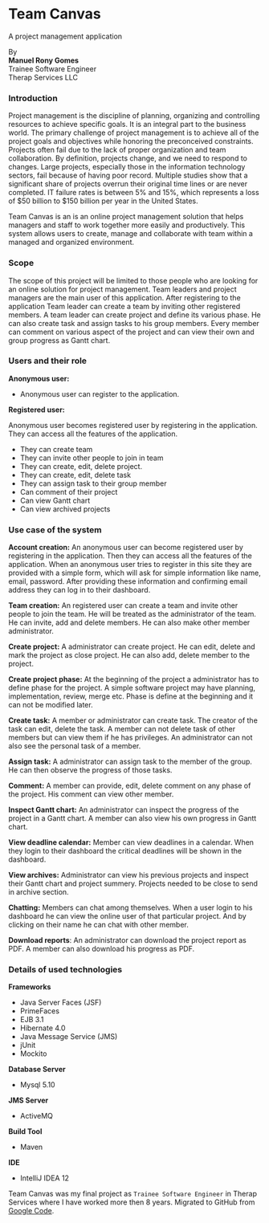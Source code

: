 # Team Canvas

A project management application

By  
**Manuel Rony Gomes**\
Trainee Software Engineer\
Therap Services LLC

### Introduction
Project management is the discipline of planning, organizing and controlling resources to achieve specific goals. It is
an integral part to the business world. The primary challenge of project management is to achieve all of the project
goals and objectives while honoring the preconceived constraints. Projects often fail due to the lack of proper
organization and team collaboration. By definition, projects change, and we need to respond to changes. Large projects,
especially those in the information technology sectors, fail because of having poor record. Multiple studies show that a
significant share of projects overrun their original time lines or are never completed. IT failure rates is between 5%
and 15%, which represents a loss of $50 billion to $150 billion per year in the United States.

Team Canvas is an is an online project management solution that helps managers and staff to work together more easily
and productively. This system allows users to create, manage and collaborate with team within a managed and organized
environment. 

### Scope

The scope of this project will be limited to those people who are looking for an online solution for project management.
Team leaders and project managers are the main user of this application. After registering to the application Team
leader can create a team by inviting other registered members. A team leader can create project and define its various
phase. He can also create task and assign tasks to his group members. Every member can comment on various aspect of the
project and can view their own and group progress as Gantt chart. 

### Users and their role

**Anonymous user:**
  * Anonymous user can register to the application.

**Registered user:**

Anonymous user becomes registered user by registering in the application. They can access all the features of the
application.

  * They can create team
  * They can invite other people to join in team
  * They can create, edit, delete project.
  * They can create, edit, delete task
  * They can assign task to their group member
  * Can comment of their project
  * Can view Gantt chart
  * Can view archived projects  


### Use case of the system 

**Account creation:** An anonymous user can become registered user by registering in the application. Then they can
access all the features of the application. When an anonymous user tries to register in this site they are provided with
a simple form, which will ask for simple information like name, email, password. After providing these information and
confirming email address they can log in to their dashboard.

**Team creation:** An registered user can create a team and invite other people to join the team. He will be treated as
the administrator of the team. He can invite, add and delete members. He can also make other member administrator.

**Create project:** A administrator can create project. He can edit, delete and mark the project as close project. He
can also add, delete member to the project.

**Create project phase:** At the beginning of the project a administrator has to define phase for the project. A simple
software project may have planning, implementation, review, merge etc. Phase is define at the beginning and it can not
be modified later.

**Create task:** A member or administrator can create task. The creator of the task can edit, delete the task. A member
can not delete task of other members but can view them if he has privileges. An administrator can not also see the
personal task of a member. 

**Assign task:** A administrator can assign task to the member of the group. He can then observe the progress of those
tasks.

**Comment:** A member can provide, edit, delete comment on any phase of the project. His comment can view other member. 

**Inspect Gantt chart:** An administrator can inspect the progress of the project in a Gantt chart. A member can also
view his own progress in Gantt chart. 

**View deadline calendar:** Member can view deadlines in a calendar. When they login to their dashboard the critical
deadlines will be shown in the dashboard.  

**View archives:** Administrator can view his previous projects and inspect their Gantt chart and project summery.
Projects needed to be close to send in archive section.

**Chatting:**  Members can chat among themselves. When a user login to his dashboard he can view the online user of that
particular project. And by clicking on their name he can chat with other member.

**Download reports**: An administrator can download the project report as PDF. A member can also download his progress
as PDF.

### Details of used technologies

**Frameworks**
* Java Server Faces (JSF)
* PrimeFaces
* EJB 3.1
* Hibernate 4.0
* Java Message Service (JMS)
* jUnit
* Mockito

**Database Server**
* Mysql 5.10

**JMS Server**
* ActiveMQ

**Build Tool**
* Maven

**IDE**
* IntelliJ IDEA 12

Team Canvas was my final project as `Trainee Software Engineer` in Therap Services where I have worked more then 8 years.
Migrated to GitHub from [Google Code](https://code.google.com/archive/p/teamcanvas/). 